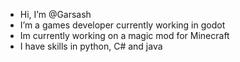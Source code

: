 - Hi, I’m @Garsash
- I’m a games developer currently working in godot
- Im currently working on a magic mod for Minecraft
- I have skills in python, C# and java 
